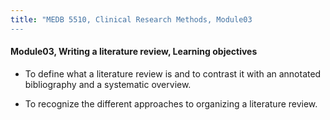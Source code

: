 ```yaml
---
title: "MEDB 5510, Clinical Research Methods, Module03
---
```


#### Module03, Writing a literature review, Learning objectives

+ To define what a literature review is and to contrast it with an annotated bibliography and a systematic overview.

+ To recognize the different approaches to organizing a literature review.
